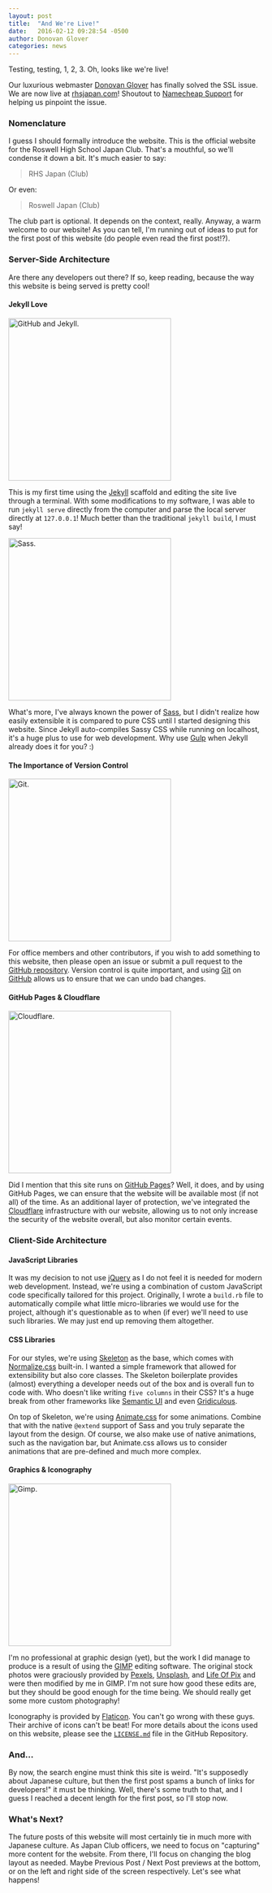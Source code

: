 ```yaml
---
layout: post
title:  "And We're Live!"
date:   2016-02-12 09:28:54 -0500
author: Donovan Glover
categories: news
---
```


Testing, testing, 1, 2, 3. Oh, looks like we're live!

Our luxurious webmaster [Donovan Glover](/officers/#donovan) has finally solved the SSL issue. We are now live at [rhsjapan.com](https://rhsjapan.com/)! Shoutout to [Namecheap Support](https://www.namecheap.com/) for helping us pinpoint the issue.

### Nomenclature

I guess I should formally introduce the website. This is the official website for the Roswell High School Japan Club. That's a mouthful, so we'll condense it down a bit. It's much easier to say:

> RHS Japan (Club)

Or even:

> Roswell Japan (Club)

The club part is optional. It depends on the context, really. Anyway, a warm welcome to our website! As you can tell, I'm running out of ideas to put for the first post of this website (do people even read the first post!?).

### Server-Side Architecture

Are there any developers out there? If so, keep reading, because the way this website is being served is pretty cool!

#### Jekyll Love

<img alt="GitHub and Jekyll." src="{{ site.cdn }}/images/blog/octojekyll.png" style="width:20rem;">

This is my first time using the [Jekyll](http://jekyllrb.com/) scaffold and editing the site live through a terminal. With some modifications to my software, I was able to run `jekyll serve` directly from the computer and parse the local server directly at `127.0.0.1`! Much better than the traditional `jekyll build`, I must say!

<img alt="Sass." src="{{ site.cdn }}/images/blog/sass.svg" style="width:20rem;">

What's more, I've always known the power of [Sass](http://sass-lang.com/), but I didn't realize how easily extensible it is compared to pure CSS until I started designing this website. Since Jekyll auto-compiles Sassy CSS while running on localhost, it's a huge plus to use for web development. Why use [Gulp](http://gulpjs.com/) when Jekyll already does it for you? :)

#### The Importance of Version Control

<img alt="Git." src="{{ site.cdn }}/images/blog/git.png" style="width:20rem;">

For office members and other contributors, if you wish to add something to this website, then please open an issue or submit a pull request to the [GitHub repository](https://github.com/RHSJapan/rhsjapan.github.io). Version control is quite important, and using [Git](https://git-scm.com/) on [GitHub](https://github.com/) allows us to ensure that we can undo bad changes.

#### GitHub Pages &amp; Cloudflare

<img alt="Cloudflare." src="{{ site.cdn }}/images/blog/cloudflare.png" style="width:20rem;">

Did I mention that this site runs on [GitHub Pages](https://pages.github.com/)? Well, it does, and by using GitHub Pages, we can ensure that the website will be available most (if not all) of the time. As an additional layer of protection, we've integrated the [Cloudflare](https://www.cloudflare.com/) infrastructure with our website, allowing us to not only increase the security of the website overall, but also monitor certain events.

### Client-Side Architecture

#### JavaScript Libraries

It was my decision to not use [jQuery](https://jquery.com/) as I do not feel it is needed for modern web development. Instead, we're using a combination of custom JavaScript code specifically tailored for this project. Originally, I wrote a `build.rb` file to automatically compile what little micro-libraries we would use for the project, although it's questionable as to when (if ever) we'll need to use such libraries. We may just end up removing them altogether.

#### CSS Libraries

For our styles, we're using [Skeleton](http://getskeleton.com/) as the base, which comes with [Normalize.css](http://necolas.github.io/normalize.css/) built-in. I wanted a simple framework that allowed for extensibility but also core classes. The Skeleton boilerplate provides (almost) everything a developer needs out of the box and is overall fun to code with. Who doesn't like writing `five columns` in their CSS? It's a huge break from other frameworks like [Semantic UI](http://semantic-ui.com/) and even [Gridiculous](http://gridiculo.us/).

On top of Skeleton, we're using [Animate.css](http://daneden.github.io/animate.css/) for some animations. Combine that with the native `@extend` support of Sass and you truly separate the layout from the design. Of course, we also make use of native animations, such as the navigation bar, but Animate.css allows us to consider animations that are pre-defined and much more complex.

#### Graphics &amp; Iconography

<img alt="Gimp." src="{{ site.cdn }}/images/blog/gimp.png" style="width:20rem;">

I'm no professional at graphic design (yet), but the work I did manage to produce is a result of using the [GIMP](https://www.gimp.org/) editing software. The original stock photos were graciously provided by [Pexels](https://www.pexels.com/), [Unsplash](https://unsplash.com/), and [Life Of Pix](http://www.lifeofpix.com/) and were then modified by me in GIMP. I'm not sure how good these edits are, but they should be good enough for the time being. We should really get some more custom photography!

Iconography is provided by [Flaticon](http://www.flaticon.com/). You can't go wrong with these guys. Their archive of icons can't be beat! For more details about the icons used on this website, please see the [`LICENSE.md`](https://github.com/RHSJapan/rhsjapan.github.io/blob/master/LICENSE.md) file in the GitHub Repository.

### And...

By now, the search engine must think this site is weird. "It's supposedly about Japanese culture, but then the first post spams a bunch of links for developers!" it must be thinking. Well, there's some truth to that, and I guess I reached a decent length for the first post, so I'll stop now.

### What's Next?

The future posts of this website will most certainly tie in much more with Japanese culture. As Japan Club officers, we need to focus on "capturing" more content for the website. From there, I'll focus on changing the blog layout as needed. Maybe Previous Post / Next Post previews at the bottom, or on the left and right side of the screen respectively. Let's see what happens!
